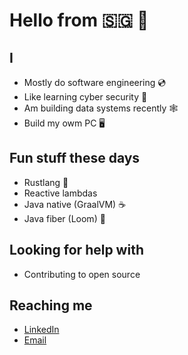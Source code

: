 # Hello from 🇸🇬 👋

## I

- Mostly do software engineering 💿
- Like learning cyber security 🐞
- Am building data systems recently 🕸️
- Build my owm PC 🖥️

## Fun stuff these days

- Rustlang 🦀
- Reactive lambdas
- Java native (GraalVM) ☕
- Java fiber (Loom) 📃

## Looking for help with

- Contributing to open source

## Reaching me

- [LinkedIn](https://www.linkedin.com/in/hadywilli/)
- [Email](mailto:hady.willi@outlook.com)
